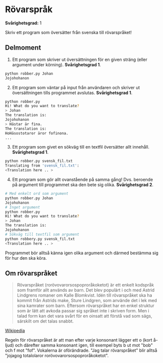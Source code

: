 # Rövarspråk

**Svårighetsgrad:** 1

Skriv ett program som översätter från svenska till rövarspråket!

## Delmoment

1. Ett program som skriver ut översättningen för en given sträng (eller argument under körning). **Svårighetsgrad 1**.

  ```bash
  python robber.py Johan
  Jojohohanon
  ```

2. Ett program som väntar på input från användaren och skriver ut översättningen tills programmet avslutas. **Svårighetsgrad 1**.

  ```bash
  python robber.py
  Hi! What do you want to translate?
  > Johan
  The translation is:
  Jojohohanon
  > Hästar är fina.
  The translation is:
  HoHäsostotaror äror fofinona.
  ...
  ```
3. Ett program som givet en sökväg till en textfil översätter allt innehåll. **Svårighetsgrad 1**.

  ```bash
  python robber.py svensk_fil.txt
  Translating from 'svensk_fil.txt':
  <Translation here .. >
  ```
4. Ett program som gör allt ovanstående på samma gång! Dvs. beroende på argument till programmet ska den bete sig olika. **Svårighetsgrad 2**.

  ```bash
  # Med enkelt ord som argument
  python robber.py Johan
  Jojohohanon
  # Inget argument
  python robber.py
  Hi! What do you want to translate?
  > Johan
  The translation is:
  Jojohohanon
  # Sökväg till textfil som argument
  python robbery.py svensk_fil.txt
  <Translation here .. >
  ```
Programmet bör alltså känna igen olika argument och därmed bestämma sig för hur den ska köra.

## Om rövarspråket

> Rövarspråket (rorövovarorsospoproråkoketot) är ett enkelt kodspråk som framför allt används av barn. Det blev populärt i och med Astrid Lindgrens romaner om Kalle Blomkvist. Idén till rövarspråket ska ha kommit från Astrids make, Sture Lindgren, som använde det i lek med sina kamrater som barn. Eftersom rövarspråket har en enkel struktur som är lätt att avkoda passar sig språket inte i skriven form. Men i talad form kan det vara svårt för en oinsatt att förstå vad som sägs, särskilt om det talas snabbt.

[Wikipedia](http://sv.wikipedia.org/wiki/R%C3%B6varspr%C3%A5ket)

Regeln för rövarspråket är att man efter varje konsonant lägger ett o (kort å-ljud) och därefter samma konsonant igen, till exempel byts b ut mot "bob" och f mot "fof". Vokalerna är oförändrade. "Jag talar rövarspråket" blir alltså "jojagog totalolaror rorövovarorsospoproråkoketot".
